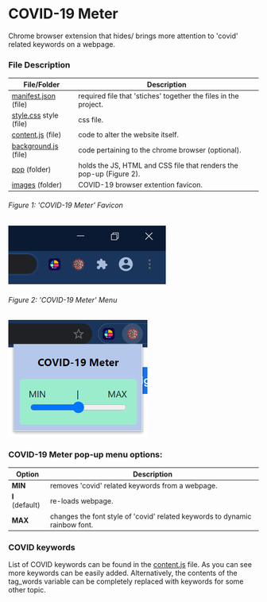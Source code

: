 # COVID-19 Meter
Chrome browser extension that hides/ brings more attention to 'covid' related keywords on a webpage. 

### File Description
File/Folder | Description
------------ | -------------
[manifest.json](https://github.com/jonathanarava/COVID-19-Meter/blob/master/manifest.json) (file) | required file that 'stiches' together the files in the project.
[style.css](https://github.com/jonathanarava/COVID-19-Meter/blob/master/style.css) style (file) | css file.
[content.js](https://github.com/jonathanarava/COVID-19-Meter/blob/master/content.js) (file) | code to alter the website itself.
[background.js](https://github.com/jonathanarava/COVID-19-Meter/blob/master/background.js) (file) | code pertaining to the chrome browser (optional).   
[pop](https://github.com/jonathanarava/COVID-19-Meter/blob/master/pop) (folder) | holds the JS, HTML and CSS file that renders the pop-up (Figure 2).
[images](https://github.com/jonathanarava/COVID-19-Meter/blob/master/images) (folder) | COVID-19 browser extention favicon.


###### Figure 1: 'COVID-19 Meter' Favicon
![](images/extention_icon.PNG)


###### Figure 2: 'COVID-19 Meter' Menu
![](images/popup.PNG)


### COVID-19 Meter pop-up menu options:
Option | Description
------------ | -------------
**MIN** | removes 'covid' related keywords from a webpage.
**I** (default) | re-loads webpage.
**MAX** | changes the font style of 'covid' related keywords to dynamic rainbow font.

### COVID keywords
List of COVID keywords can be found in the [content.js](https://github.com/jonathanarava/COVID-19-Meter/blob/master/content.js#L7) file. As you can see more keywords can be easily added.
Alternatively, the contents of the tag_words variable can be completely replaced with keywords for some 
other topic.
  
  
